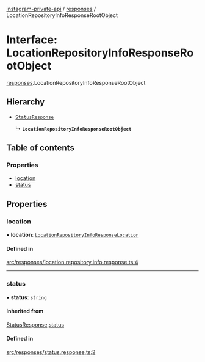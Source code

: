 [instagram-private-api](../../README.md) / [responses](../../modules/responses.md) / LocationRepositoryInfoResponseRootObject

# Interface: LocationRepositoryInfoResponseRootObject

[responses](../../modules/responses.md).LocationRepositoryInfoResponseRootObject

## Hierarchy

- [`StatusResponse`](StatusResponse.md)

  ↳ **`LocationRepositoryInfoResponseRootObject`**

## Table of contents

### Properties

- [location](LocationRepositoryInfoResponseRootObject.md#location)
- [status](LocationRepositoryInfoResponseRootObject.md#status)

## Properties

### location

• **location**: [`LocationRepositoryInfoResponseLocation`](LocationRepositoryInfoResponseLocation.md)

#### Defined in

[src/responses/location.repository.info.response.ts:4](https://github.com/Nerixyz/instagram-private-api/blob/4971f34/src/responses/location.repository.info.response.ts#L4)

___

### status

• **status**: `string`

#### Inherited from

[StatusResponse](StatusResponse.md).[status](StatusResponse.md#status)

#### Defined in

[src/responses/status.response.ts:2](https://github.com/Nerixyz/instagram-private-api/blob/4971f34/src/responses/status.response.ts#L2)
